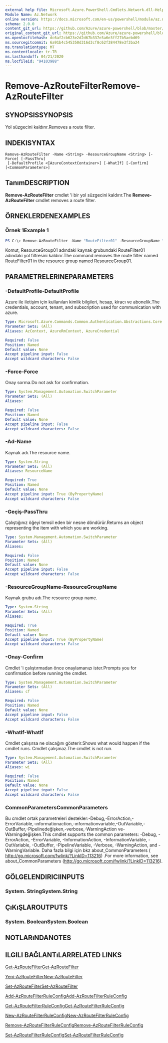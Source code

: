 ```yaml
---
external help file: Microsoft.Azure.PowerShell.Cmdlets.Network.dll-Help.xml
Module Name: Az.Network
online version: https://docs.microsoft.com/en-us/powershell/module/az.network/remove-azroutefilter
schema: 2.0.0
content_git_url: https://github.com/Azure/azure-powershell/blob/master/src/Network/Network/help/Remove-AzRouteFilter.md
original_content_git_url: https://github.com/Azure/azure-powershell/blob/master/src/Network/Network/help/Remove-AzRouteFilter.md
ms.openlocfilehash: dc6af2cb623e2d2d67b337e3a6e3ff27b5aebd69
ms.sourcegitcommit: 6a91b4c545350d316d3cf8c62f384478e3f3ba24
ms.translationtype: MT
ms.contentlocale: tr-TR
ms.lasthandoff: 04/21/2020
ms.locfileid: "94103988"
---
```

# <span data-ttu-id="c6477-101">Remove-AzRouteFilter</span><span class="sxs-lookup"><span data-stu-id="c6477-101">Remove-AzRouteFilter</span></span>

## <span data-ttu-id="c6477-102">SYNOPSIS</span><span class="sxs-lookup"><span data-stu-id="c6477-102">SYNOPSIS</span></span>
<span data-ttu-id="c6477-103">Yol süzgecini kaldırır.</span><span class="sxs-lookup"><span data-stu-id="c6477-103">Removes a route filter.</span></span>

## <span data-ttu-id="c6477-104">INDEKI</span><span class="sxs-lookup"><span data-stu-id="c6477-104">SYNTAX</span></span>

```
Remove-AzRouteFilter -Name <String> -ResourceGroupName <String> [-Force] [-PassThru]
 [-DefaultProfile <IAzureContextContainer>] [-WhatIf] [-Confirm] [<CommonParameters>]
```

## <span data-ttu-id="c6477-105">Tanım</span><span class="sxs-lookup"><span data-stu-id="c6477-105">DESCRIPTION</span></span>
<span data-ttu-id="c6477-106">**Remove-AzRouteFilter** cmdlet 'i bir yol süzgecini kaldırır.</span><span class="sxs-lookup"><span data-stu-id="c6477-106">The **Remove-AzRouteFilter** cmdlet removes a route filter.</span></span>

## <span data-ttu-id="c6477-107">ÖRNEKLERDEN</span><span class="sxs-lookup"><span data-stu-id="c6477-107">EXAMPLES</span></span>

### <span data-ttu-id="c6477-108">Örnek 1</span><span class="sxs-lookup"><span data-stu-id="c6477-108">Example 1</span></span>
```powershell
PS C:\> Remove-AzRouteFilter -Name "RouteFilter01" -ResourceGroupName "ResourceGroup01"
```

<span data-ttu-id="c6477-109">Komut, ResourceGroup01 adındaki kaynak grubundaki RouteFilter01 adındaki yol filtresini kaldırır.</span><span class="sxs-lookup"><span data-stu-id="c6477-109">The command removes the route filter named RouteFilter01 in the resource group named ResourceGroup01.</span></span>

## <span data-ttu-id="c6477-110">PARAMETRELERINE</span><span class="sxs-lookup"><span data-stu-id="c6477-110">PARAMETERS</span></span>

### <span data-ttu-id="c6477-111">-DefaultProfile</span><span class="sxs-lookup"><span data-stu-id="c6477-111">-DefaultProfile</span></span>
<span data-ttu-id="c6477-112">Azure ile iletişim için kullanılan kimlik bilgileri, hesap, kiracı ve abonelik.</span><span class="sxs-lookup"><span data-stu-id="c6477-112">The credentials, account, tenant, and subscription used for communication with azure.</span></span>

```yaml
Type: Microsoft.Azure.Commands.Common.Authentication.Abstractions.Core.IAzureContextContainer
Parameter Sets: (All)
Aliases: AzContext, AzureRmContext, AzureCredential

Required: False
Position: Named
Default value: None
Accept pipeline input: False
Accept wildcard characters: False
```

### <span data-ttu-id="c6477-113">-Force</span><span class="sxs-lookup"><span data-stu-id="c6477-113">-Force</span></span>
<span data-ttu-id="c6477-114">Onay sorma.</span><span class="sxs-lookup"><span data-stu-id="c6477-114">Do not ask for confirmation.</span></span>

```yaml
Type: System.Management.Automation.SwitchParameter
Parameter Sets: (All)
Aliases:

Required: False
Position: Named
Default value: None
Accept pipeline input: False
Accept wildcard characters: False
```

### <span data-ttu-id="c6477-115">-Ad</span><span class="sxs-lookup"><span data-stu-id="c6477-115">-Name</span></span>
<span data-ttu-id="c6477-116">Kaynak adı.</span><span class="sxs-lookup"><span data-stu-id="c6477-116">The resource name.</span></span>

```yaml
Type: System.String
Parameter Sets: (All)
Aliases: ResourceName

Required: True
Position: Named
Default value: None
Accept pipeline input: True (ByPropertyName)
Accept wildcard characters: False
```

### <span data-ttu-id="c6477-117">-Geçiş</span><span class="sxs-lookup"><span data-stu-id="c6477-117">-PassThru</span></span>
<span data-ttu-id="c6477-118">Çalıştığınız öğeyi temsil eden bir nesne döndürür.</span><span class="sxs-lookup"><span data-stu-id="c6477-118">Returns an object representing the item with which you are working.</span></span>

```yaml
Type: System.Management.Automation.SwitchParameter
Parameter Sets: (All)
Aliases:

Required: False
Position: Named
Default value: None
Accept pipeline input: False
Accept wildcard characters: False
```

### <span data-ttu-id="c6477-119">-ResourceGroupName</span><span class="sxs-lookup"><span data-stu-id="c6477-119">-ResourceGroupName</span></span>
<span data-ttu-id="c6477-120">Kaynak grubu adı.</span><span class="sxs-lookup"><span data-stu-id="c6477-120">The resource group name.</span></span>

```yaml
Type: System.String
Parameter Sets: (All)
Aliases:

Required: True
Position: Named
Default value: None
Accept pipeline input: True (ByPropertyName)
Accept wildcard characters: False
```

### <span data-ttu-id="c6477-121">-Onay</span><span class="sxs-lookup"><span data-stu-id="c6477-121">-Confirm</span></span>
<span data-ttu-id="c6477-122">Cmdlet 'i çalıştırmadan önce onaylamanızı ister.</span><span class="sxs-lookup"><span data-stu-id="c6477-122">Prompts you for confirmation before running the cmdlet.</span></span>

```yaml
Type: System.Management.Automation.SwitchParameter
Parameter Sets: (All)
Aliases: cf

Required: False
Position: Named
Default value: None
Accept pipeline input: False
Accept wildcard characters: False
```

### <span data-ttu-id="c6477-123">-WhatIf</span><span class="sxs-lookup"><span data-stu-id="c6477-123">-WhatIf</span></span>
<span data-ttu-id="c6477-124">Cmdlet çalışırsa ne olacağını gösterir.</span><span class="sxs-lookup"><span data-stu-id="c6477-124">Shows what would happen if the cmdlet runs.</span></span>
<span data-ttu-id="c6477-125">Cmdlet çalışmaz.</span><span class="sxs-lookup"><span data-stu-id="c6477-125">The cmdlet is not run.</span></span>

```yaml
Type: System.Management.Automation.SwitchParameter
Parameter Sets: (All)
Aliases: wi

Required: False
Position: Named
Default value: None
Accept pipeline input: False
Accept wildcard characters: False
```

### <span data-ttu-id="c6477-126">CommonParameters</span><span class="sxs-lookup"><span data-stu-id="c6477-126">CommonParameters</span></span>
<span data-ttu-id="c6477-127">Bu cmdlet ortak parametreleri destekler:-Debug,-ErrorAction,-ErrorVariable,-ınformationaction,-ınformationvariable,-OutVariable,-OutBuffer,-Pipelinedeğişken,-verbose,-WarningAction ve-Warningdeğişken.</span><span class="sxs-lookup"><span data-stu-id="c6477-127">This cmdlet supports the common parameters: -Debug, -ErrorAction, -ErrorVariable, -InformationAction, -InformationVariable, -OutVariable, -OutBuffer, -PipelineVariable, -Verbose, -WarningAction, and -WarningVariable.</span></span> <span data-ttu-id="c6477-128">Daha fazla bilgi için bkz about_CommonParameters ( http://go.microsoft.com/fwlink/?LinkID=113216) .</span><span class="sxs-lookup"><span data-stu-id="c6477-128">For more information, see about_CommonParameters (http://go.microsoft.com/fwlink/?LinkID=113216).</span></span>

## <span data-ttu-id="c6477-129">GÖLGELENDIRICI</span><span class="sxs-lookup"><span data-stu-id="c6477-129">INPUTS</span></span>

### <span data-ttu-id="c6477-130">System. String</span><span class="sxs-lookup"><span data-stu-id="c6477-130">System.String</span></span>

## <span data-ttu-id="c6477-131">ÇıKıŞLAR</span><span class="sxs-lookup"><span data-stu-id="c6477-131">OUTPUTS</span></span>

### <span data-ttu-id="c6477-132">System. Boolean</span><span class="sxs-lookup"><span data-stu-id="c6477-132">System.Boolean</span></span>

## <span data-ttu-id="c6477-133">NOTLARıNDA</span><span class="sxs-lookup"><span data-stu-id="c6477-133">NOTES</span></span>

## <span data-ttu-id="c6477-134">ILGILI BAĞLANTıLAR</span><span class="sxs-lookup"><span data-stu-id="c6477-134">RELATED LINKS</span></span>

[<span data-ttu-id="c6477-135">Get-AzRouteFilter</span><span class="sxs-lookup"><span data-stu-id="c6477-135">Get-AzRouteFilter</span></span>](./Get-AzRouteFilter.md)

[<span data-ttu-id="c6477-136">Yeni-AzRouteFilter</span><span class="sxs-lookup"><span data-stu-id="c6477-136">New-AzRouteFilter</span></span>](./New-AzRouteFilter.md)

[<span data-ttu-id="c6477-137">Set-AzRouteFilter</span><span class="sxs-lookup"><span data-stu-id="c6477-137">Set-AzRouteFilter</span></span>](./Set-AzRouteFilter.md)

[<span data-ttu-id="c6477-138">Add-AzRouteFilterRuleConfig</span><span class="sxs-lookup"><span data-stu-id="c6477-138">Add-AzRouteFilterRuleConfig</span></span>](./Add-AzRouteFilterRuleConfig.md)

[<span data-ttu-id="c6477-139">Get-AzRouteFilterRuleConfig</span><span class="sxs-lookup"><span data-stu-id="c6477-139">Get-AzRouteFilterRuleConfig</span></span>](./Get-AzRouteFilterRuleConfig.md)

[<span data-ttu-id="c6477-140">New-AzRouteFilterRuleConfig</span><span class="sxs-lookup"><span data-stu-id="c6477-140">New-AzRouteFilterRuleConfig</span></span>](./New-AzRouteFilterRuleConfig.md)

[<span data-ttu-id="c6477-141">Remove-AzRouteFilterRuleConfig</span><span class="sxs-lookup"><span data-stu-id="c6477-141">Remove-AzRouteFilterRuleConfig</span></span>](./Remove-AzRouteFilterRuleConfig.md)

[<span data-ttu-id="c6477-142">Set-AzRouteFilterRuleConfig</span><span class="sxs-lookup"><span data-stu-id="c6477-142">Set-AzRouteFilterRuleConfig</span></span>](./Set-AzRouteFilterRuleConfig.md)
